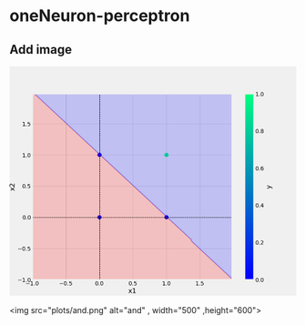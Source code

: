 # oneNeuron-perceptron

## Add image 

![sample image](plots/and.png)


<img src="plots/and.png" alt="and" , width="500" ,height="600">